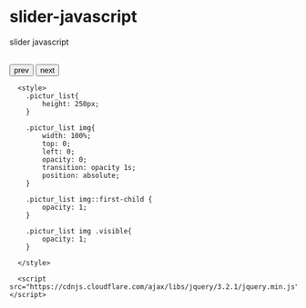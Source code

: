 # slider-javascript
slider javascript

<!DOCTYPE html>
<html lang="en">
<head>
    <meta charset="UTF-8">
    <meta name="viewport" content="width=device-width, initial-scale=1.0">
    <meta http-equiv="X-UA-Compatible" content="ie=edge">
    <link rel="stylesheet" href="css/main.css">    
</head>
<body>
          <div id="pic">
                <div class="pictur_list">
                    <img src="http://cdn.ministrytodaymag.com/images/stories/2015/misc/pastor-blog.jpg" alt="">
                    <img src="http://well.org/wp-content/uploads/2017/02/shutterstock_255608386-1-400x220.jpg" alt="">
                    <img src="https://bs-main-prod.s3.amazonaws.com/business-school/wp-content/uploads/2013/10/doctoral-400.jpg" alt="">
                    <img src="http://www.sydacc.com.au/wp-content/uploads/2016/10/small-business-accounting-400x220.jpg" alt="">
                </div>
            <input type="button" class="btn_prev" value="prev"></input>
            <input type="button" class="btn_next" value="next"></input>
          </div>
  
      <style>
        .pictur_list{
            height: 250px;
        }

        .pictur_list img{
            width: 100%;
            top: 0;
            left: 0;
            opacity: 0;
            transition: opacity 1s;
            position: absolute;
        }

        .pictur_list img::first-child {
            opacity: 1;
        }

        .pictur_list img .visible{
            opacity: 1;
        }

      </style>

      <script src="https://cdnjs.cloudflare.com/ajax/libs/jquery/3.2.1/jquery.min.js"></script>
</body>
</html>

